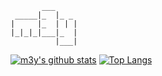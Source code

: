 ```
       ___
 _____|_  |_ _
|     |_  | | |
|_|_|_|___|_  |
          |___|
```
[![m3y's github stats](https://github-readme-stats.vercel.app/api?username=m3y&show_icons=true&theme=dracula&count_private=true&hide_border=true)](https://github.com/anuraghazra/github-readme-stats)
[![Top Langs](https://github-readme-stats.vercel.app/api/top-langs/?username=m3y&theme=dracula&layout=compact&hide_border=true)](https://github.com/anuraghazra/github-readme-stats)
